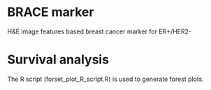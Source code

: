 # BRACE marker
H&E image features based breast cancer marker for ER+/HER2-

# Survival analysis

The R script (forset_plot_R_script.R) is used to generate forest plots.
